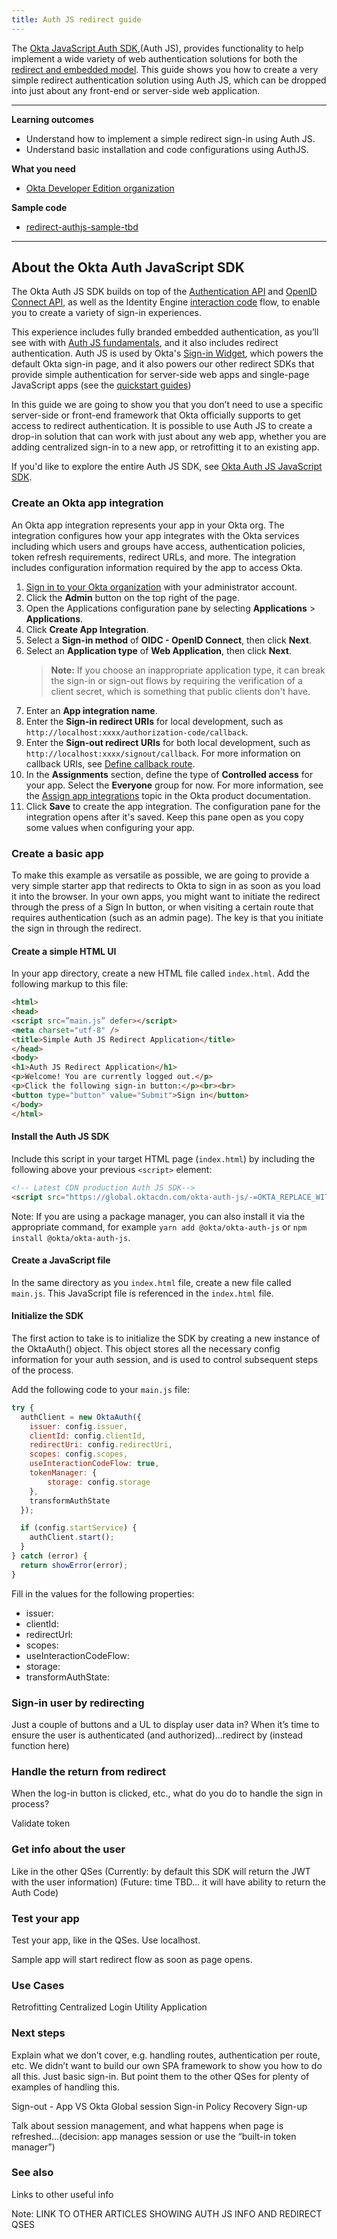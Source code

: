 ```yaml
---
title: Auth JS redirect guide
---
```


The [Okta JavaScript Auth SDK](https://github.com/okta/okta-auth-js),(Auth JS), provides functionality to help implement a wide variety of web authentication solutions for both the [redirect and embedded model](/docs/concepts/redirect-vs-embedded/). This guide shows you how to create a very simple redirect authentication solution using Auth JS, which can be dropped into just about any front-end or server-side web application.

---

**Learning outcomes**

* Understand how to implement a simple redirect sign-in using Auth JS.
* Understand basic installation and code configurations using AuthJS.

**What you need**

* [Okta Developer Edition organization](https://developer.okta.com/signup/)

**Sample code**

* [redirect-authjs-sample-tbd](https://github.com/okta/okta-auth-js/tree/master/samples/generated/static-spa)

---

## About the Okta Auth JavaScript SDK

The Okta Auth JS SDK builds on top of the [Authentication API](/docs/reference/api/authn/) and [OpenID Connect API](/docs/reference/api/oidc/), as well as the Identity Engine [interaction code](/docs/concepts/interaction-code/) flow, to enable you to create a variety of sign-in experiences.

This experience includes fully branded embedded authentication, as you’ll see with with [Auth JS fundamentals](/docs/guides/auth-js/), and it also includes redirect authentication. Auth JS is used by Okta's [Sign-in Widget](https://github.com/okta/okta-signin-widget), which powers the default Okta sign-in page, and it also powers our other redirect SDKs that provide simple authentication for server-side web apps and single-page JavaScript apps (see the [quickstart guides](/docs/guides/quickstart/))

In this guide we are going to show you that you don’t need to use a specific server-side or front-end framework that Okta officially supports to get access to redirect authentication. It is possible to use Auth JS to create a drop-in solution that can work with just about any web app, whether you are adding centralized sign-in to a new app, or retrofitting it to an existing app.

If you'd like to explore the entire Auth JS SDK, see [Okta Auth JS JavaScript SDK](https://github.com/okta/okta-auth-js/#readme).

### Create an Okta app integration

An Okta app integration represents your app in your Okta org. The integration configures how your app integrates with the Okta services including which users and groups have access, authentication policies, token refresh requirements, redirect URLs, and more. The integration includes configuration information required by the app to access Okta.

1. [Sign in to your Okta organization](https://developer.okta.com/login) with your administrator account.
1. Click the **Admin** button on the top right of the page.
1. Open the Applications configuration pane by selecting **Applications** > **Applications**.
1. Click **Create App Integration**.
1. Select a **Sign-in method** of **OIDC - OpenID Connect**, then click **Next**.
1. Select an **Application type** of **Web Application**, then click **Next**.
   > **Note:** If you choose an inappropriate application type, it can break the sign-in or sign-out flows by requiring the verification of a client secret, which is something that public clients don't have.
1. Enter an **App integration name**.
1. Enter the **Sign-in redirect URIs** for local development, such as `http://localhost:xxxx/authorization-code/callback`.
1. Enter the **Sign-out redirect URIs** for both local development, such as `http://localhost:xxxx/signout/callback`. For more information on callback URIs, see [Define  callback route](#define-a-callback-route).
1. In the **Assignments** section, define the type of **Controlled access** for your app. Select the **Everyone** group for now. For more information, see the [Assign app integrations](https://help.okta.com/okta_help.htm?type=oie&id=ext-lcm-user-app-assign) topic in the Okta product documentation.
1. Click **Save** to create the app integration. The configuration pane for the integration opens after it's saved. Keep this pane open as you copy some values when configuring your app.

### Create a basic app

To make this example as versatile as possible, we are going to provide a very simple starter app that redirects to Okta to sign in as soon as you load it into the browser. In your own apps, you might want to initiate the redirect through the press of a Sign In button, or when visiting a certain route that requires authentication (such as an admin page). The key is that you initiate the sign in through the redirect.

#### Create a simple HTML UI

In your app directory, create a new HTML file called `index.html`. Add the following markup to this file:

```HTML
<html>
<head>
<script src=”main.js” defer></script>
<meta charset="utf-8" />
<title>Simple Auth JS Redirect Application</title>
</head>
<body>
<h1>Auth JS Redirect Application</h1>
<p>Welcome! You are currently logged out.</p>
<p>Click the following sign-in button:</p><br><br>
<button type="button" value="Submit">Sign in</button>
</body>
</html>
```

#### Install the Auth JS SDK

Include this script in your target HTML page (`index.html`) by including the following above your previous `<script>` element:

```html
<!-- Latest CDN production Auth JS SDK-->
<script src="https://global.oktacdn.com/okta-auth-js/-=OKTA_REPLACE_WITH_WIDGET_VERSION=-/okta-auth-js.polyfill.js" type="text/javascript"></script>
```

Note: If you are using a package manager, you can also install it via the appropriate command, for example `yarn add @okta/okta-auth-js` or `npm install @okta/okta-auth-js`. 

#### Create a JavaScript file

In the same directory as you `index.html` file, create a new file called `main.js`. This JavaScript file is referenced in the `index.html` file.

#### Initialize the SDK

The first action to take is to initialize the SDK by creating a new instance of the OktaAuth() object. This object stores all the necessary config information for your auth session, and is used to control subsequent steps of the process.

Add the following code to your `main.js` file:

```JavaScript
try {
  authClient = new OktaAuth({
    issuer: config.issuer,
    clientId: config.clientId,
    redirectUri: config.redirectUri,
    scopes: config.scopes,
    useInteractionCodeFlow: true,
    tokenManager: {
        storage: config.storage
    },
    transformAuthState
  });

  if (config.startService) {
    authClient.start();
  }
} catch (error) {
  return showError(error);
}
```

Fill in the values for the following properties:

* issuer:
* clientId:
* redirectUrl:
* scopes:
* useInteractionCodeFlow:
* storage:
* transformAuthState:

### Sign-in user by redirecting

Just a couple of buttons and a UL to display user data in?
When it’s time to ensure the user is authenticated (and authorized)…redirect by (instead function here)

### Handle the return from redirect

When the log-in button is clicked, etc., what do you do to handle the sign in process?

Validate token

### Get info about the user

Like in the other QSes
(Currently: by default this SDK will return the JWT with the user information)
(Future: time TBD… it will have ability to return the Auth Code)

### Test your app

Test your app, like in the QSes. Use localhost.

Sample app will start redirect flow as soon as page opens.

### Use Cases

Retrofitting
Centralized Login
Utility Application

### Next steps

Explain what we don’t cover, e.g. handling routes, authentication per route, etc. We didn’t want to build our own SPA framework to show you how to do all this. Just basic sign-in. But point them to the other QSes for plenty of examples of handling this.

Sign-out - App VS Okta Global session
Sign-in Policy
Recovery
Sign-up

Talk about session management, and what happens when page is refreshed…(decision: app manages session or use the “built-in token manager”)

### See also

Links to other useful info

Note: LINK TO OTHER ARTICLES SHOWING AUTH JS INFO AND REDIRECT QSES

